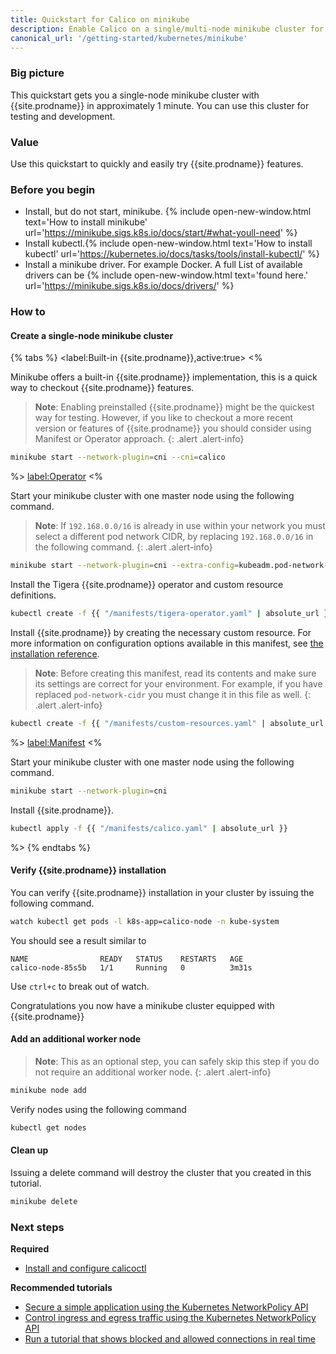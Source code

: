 ```yaml
---
title: Quickstart for Calico on minikube
description: Enable Calico on a single/multi-node minikube cluster for testing or development in under 1 minute.
canonical_url: '/getting-started/kubernetes/minikube'
---
```


### Big picture

This quickstart gets you a single-node minikube cluster with {{site.prodname}}
in approximately 1 minute. You can use this cluster for testing and
development.

### Value

Use this quickstart to quickly and easily try {{site.prodname}} features.

### Before you begin

- Install, but do not start, minikube. {% include open-new-window.html text='How to install minikube' url='https://minikube.sigs.k8s.io/docs/start/#what-youll-need' %}
- Install kubectl.{% include open-new-window.html text='How to install kubectl' url='https://kubernetes.io/docs/tasks/tools/install-kubectl/' %}
- Install a minikube driver. For example Docker. A full List of available drivers can be {% include open-new-window.html  text='found here.' url='https://minikube.sigs.k8s.io/docs/drivers/' %}

### How to

#### Create a single-node minikube cluster

{% tabs %}
<label:Built-in {{site.prodname}},active:true>
<%

Minikube offers a built-in {{site.prodname}} implementation, this is a quick way to checkout {{site.prodname}} features.

> **Note**: Enabling preinstalled {{site.prodname}} might be the quickest way for testing. However, if you like to checkout a more recent version or features of {{site.prodname}} you should consider using Manifest or Operator approach.
{: .alert .alert-info}

```bash
minikube start --network-plugin=cni --cni=calico
```

%>
<label:Operator>
<%

Start your minikube cluster with one master node using the following command.

> **Note**: If `192.168.0.0/16` is already in use within your network you must select a different pod network CIDR, by replacing `192.168.0.0/16` in the following command.
{: .alert .alert-info}

```bash
minikube start --network-plugin=cni --extra-config=kubeadm.pod-network-cidr=192.168.0.0/16
```

Install the Tigera {{site.prodname}} operator and custom resource definitions.

```bash
kubectl create -f {{ "/manifests/tigera-operator.yaml" | absolute_url }}
```

Install {{site.prodname}} by creating the necessary custom resource. For more information on configuration options available in this manifest, see [the installation reference]({{site.baseurl}}/reference/installation/api).

> **Note**: Before creating this manifest, read its contents and make sure its settings are correct for your environment. For example,
> if you have replaced `pod-network-cidr` you must change it in this file as well.
{: .alert .alert-info}

```bash
kubectl create -f {{ "/manifests/custom-resources.yaml" | absolute_url }}
```

%>
<label:Manifest>
<%

Start your minikube cluster with one master node using the following command.

```bash
minikube start --network-plugin=cni 
```

Install {{site.prodname}}.

```bash
kubectl apply -f {{ "/manifests/calico.yaml" | absolute_url }}
```

%>
{% endtabs %}

#### Verify {{site.prodname}} installation

You can verify {{site.prodname}} installation in your cluster by issuing the following command.

```bash
watch kubectl get pods -l k8s-app=calico-node -n kube-system
```

You should see a result similar to

```
NAME                READY   STATUS    RESTARTS   AGE
calico-node-85s5b   1/1     Running   0          3m31s
```

Use `ctrl+c` to break out of watch.

Congratulations you now have a minikube cluster equipped with {{site.prodname}}

#### Add an additional worker node

> **Note**: This as an optional step, you can safely skip this step if you do not require an additional worker node.
{: .alert .alert-info}

```bash
minikube node add
```

Verify nodes using the following command

```bash
kubectl get nodes
```
#### Clean up

Issuing a delete command will destroy the cluster that you created in this tutorial.

```bash
minikube delete
```


### Next steps

**Required**
- [Install and configure calicoctl]({{site.basurl}}/getting-started/clis/calicoctl/install)

**Recommended tutorials**
- [Secure a simple application using the Kubernetes NetworkPolicy API]({{site.basurl}}/security/tutorials/kubernetes-policy-basic)
- [Control ingress and egress traffic using the Kubernetes NetworkPolicy API]({{site.basurl}}/security/tutorials/kubernetes-policy-advanced)
- [Run a tutorial that shows blocked and allowed connections in real time]({{site.basurl}}/security/tutorials/kubernetes-policy-demo/kubernetes-demo)
  